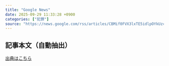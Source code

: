 ```yaml
---
title: "Google News"
date: 2025-09-29 11:33:28 +0900
categories: ["犯罪"]
source: "https://news.google.com/rss/articles/CBMif0FVX3lxTE5idlpOYkUzcnl2b2pnbW1NU3lwcm5HVGpJVTYyZnBFWTlJWE93SW41cEFnd19wemxVOEthM0JxSnExMzVIeE5oVENDSDlOV0tEbHlvYUJmZlVDZU5mNVlTc0xmeWNUc19CMGdwaHRXWUx3UkxqS2JzOHM1emI3VGM?oc=5"
---
```


## 記事本文（自動抽出）
<body class="y0K44d EA71Tc" id="readabilityBody"></body>

[出典はこちら](https://news.google.com/rss/articles/CBMif0FVX3lxTE5idlpOYkUzcnl2b2pnbW1NU3lwcm5HVGpJVTYyZnBFWTlJWE93SW41cEFnd19wemxVOEthM0JxSnExMzVIeE5oVENDSDlOV0tEbHlvYUJmZlVDZU5mNVlTc0xmeWNUc19CMGdwaHRXWUx3UkxqS2JzOHM1emI3VGM?oc=5)
